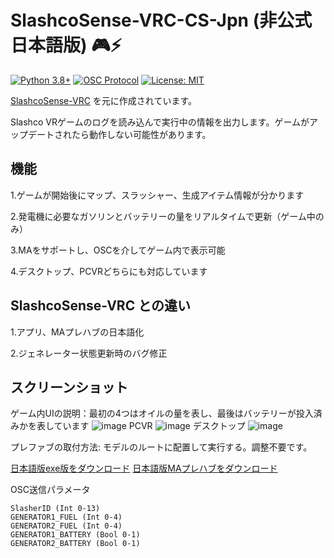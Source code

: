 # SlashcoSense-VRC-CS-Jpn (非公式日本語版) 🎮⚡

[![Python 3.8+](https://img.shields.io/badge/python-3.8+-blue.svg)](https://www.python.org/)
[![OSC Protocol](https://img.shields.io/badge/OSC-Rug.OSC-brightgreen)](https://www.nuget.org/packages/Rug.Osc)
[![License: MIT](https://img.shields.io/badge/License-MIT-yellow.svg)](https://opensource.org/licenses/MIT)


[SlashcoSense-VRC](https://github.com/arcxingye/SlashcoSense-VRC) を元に作成されています。

Slashco VRゲームのログを読み込んで実行中の情報を出力します。ゲームがアップデートされたら動作しない可能性があります。


## 機能

1.ゲームが開始後にマップ、スラッシャー、生成アイテム情報が分かります

2.発電機に必要なガソリンとバッテリーの量をリアルタイムで更新（ゲーム中のみ）

3.MAをサポートし、OSCを介してゲーム内で表示可能

4.デスクトップ、PCVRどちらにも対応しています


## SlashcoSense-VRC との違い

1.アプリ、MAプレハブの日本語化

2.ジェネレーター状態更新時のバグ修正



## スクリーンショット
ゲーム内UIの説明：最初の4つはオイルの量を表し、最後はバッテリーが投入済みかを表しています
![image](https://github.com/user-attachments/assets/85a33ff6-2aa8-40d1-8595-b324f456f972)
PCVR
![image](https://github.com/user-attachments/assets/15b90e73-3fc4-4116-aeec-bc866341ecf4)
デスクトップ
![image](https://github.com/user-attachments/assets/f8def42e-3877-40aa-9df3-12fe3a715030)


プレファブの取付方法: モデルのルートに配置して実行する。調整不要です。

[日本語版exe版をダウンロード](https://github.com/zgraPTR/SlashcoSense-VRC-CS-Jpn/releases/download/exe/SlashcoSense-VRC-CS-Jpn.zip)
[日本語版MAプレハブをダウンロード](https://github.com/zgraPTR/SlashcoSense-VRC-CS-Jpn/releases/download/exe/SlashcoSense-Jpn.unitypackage)

OSC送信パラメータ
```
SlasherID (Int 0-13)
GENERATOR1_FUEL (Int 0-4)
GENERATOR2_FUEL (Int 0-4)
GENERATOR1_BATTERY (Bool 0-1)
GENERATOR2_BATTERY (Bool 0-1)
```
